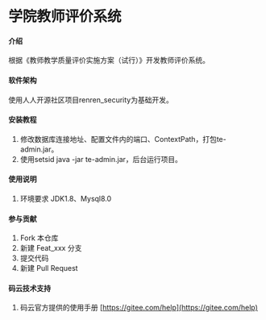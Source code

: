 # 学院教师评价系统

#### 介绍
根据《教师教学质量评价实施方案（试行）》开发教师评价系统。

#### 软件架构
使用人人开源社区项目renren_security为基础开发。


#### 安装教程

1. 修改数据库连接地址、配置文件内的端口、ContextPath，打包te-admin.jar。
2. 使用setsid java -jar te-admin.jar，后台运行项目。

#### 使用说明

1. 环境要求 JDK1.8、Mysql8.0

#### 参与贡献

1. Fork 本仓库
2. 新建 Feat_xxx 分支
3. 提交代码
4. 新建 Pull Request


#### 码云技术支持

1.  码云官方提供的使用手册 [https://gitee.com/help](https://gitee.com/help)